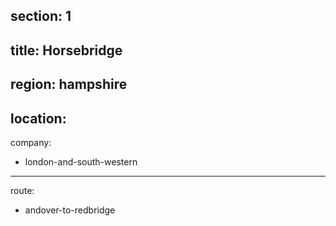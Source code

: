 ﻿section: 1
----
title: Horsebridge
----
region: hampshire
----
location: 
----
company:
- london-and-south-western
----
route:
- andover-to-redbridge
